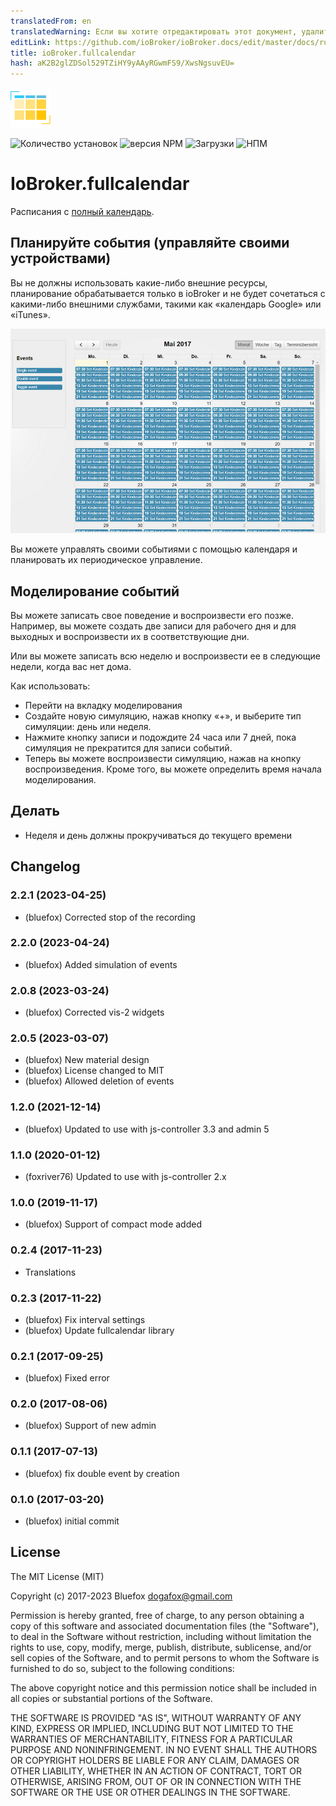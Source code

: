 ```yaml
---
translatedFrom: en
translatedWarning: Если вы хотите отредактировать этот документ, удалите поле «translatedFrom», в противном случае этот документ будет снова автоматически переведен
editLink: https://github.com/ioBroker/ioBroker.docs/edit/master/docs/ru/adapterref/iobroker.fullcalendar/README.md
title: ioBroker.fullcalendar
hash: aK2B2glZDSol529TZiHY9yAAyRGwmFS9/XwsNgsuvEU=
---
```

![Логотип](../../../en/adapterref/iobroker.fullcalendar/admin/fullcalendar.png)

![Количество установок](http://iobroker.live/badges/fullcalendar-stable.svg)
![версия NPM](http://img.shields.io/npm/v/iobroker.fullcalendar.svg)
![Загрузки](https://img.shields.io/npm/dm/iobroker.fullcalendar.svg)
![НПМ](https://nodei.co/npm/iobroker.fullcalendar.png?downloads=true)

# IoBroker.fullcalendar
Расписания с [полный календарь](https://fullcalendar.io).

## Планируйте события (управляйте своими устройствами)
Вы не должны использовать какие-либо внешние ресурсы, планирование обрабатывается только в ioBroker и не будет сочетаться с какими-либо внешними службами, такими как «календарь Google» или «iTunes».

![Пример](../../../en/adapterref/iobroker.fullcalendar/img/example.png)

Вы можете управлять своими событиями с помощью календаря и планировать их периодическое управление.

## Моделирование событий
Вы можете записать свое поведение и воспроизвести его позже.
Например, вы можете создать две записи для рабочего дня и для выходных и воспроизвести их в соответствующие дни.

Или вы можете записать всю неделю и воспроизвести ее в следующие недели, когда вас нет дома.

Как использовать:

- Перейти на вкладку моделирования
- Создайте новую симуляцию, нажав кнопку «+», и выберите тип симуляции: день или неделя.
- Нажмите кнопку записи и подождите 24 часа или 7 дней, пока симуляция не прекратится для записи событий.
- Теперь вы можете воспроизвести симуляцию, нажав на кнопку воспроизведения. Кроме того, вы можете определить время начала моделирования.

## Делать
- Неделя и день должны прокручиваться до текущего времени

<!-- Заполнитель для следующей версии (в начале строки):

### **В РАБОТЕ** -->

## Changelog
### 2.2.1 (2023-04-25)
* (bluefox) Corrected stop of the recording

### 2.2.0 (2023-04-24)
* (bluefox) Added simulation of events

### 2.0.8 (2023-03-24)
* (bluefox) Corrected vis-2 widgets

### 2.0.5 (2023-03-07)
* (bluefox) New material design
* (bluefox) License changed to MIT
* (bluefox) Allowed deletion of events

### 1.2.0 (2021-12-14)
* (bluefox) Updated to use with js-controller 3.3 and admin 5

### 1.1.0 (2020-01-12)
* (foxriver76) Updated to use with js-controller 2.x

### 1.0.0 (2019-11-17)
* (bluefox) Support of compact mode added

### 0.2.4 (2017-11-23)
* Translations

### 0.2.3 (2017-11-22)
* (bluefox) Fix interval settings
* (bluefox) Update fullcalendar library

### 0.2.1 (2017-09-25)
* (bluefox) Fixed error

### 0.2.0 (2017-08-06)
* (bluefox) Support of new admin

### 0.1.1 (2017-07-13)
* (bluefox) fix double event by creation

### 0.1.0 (2017-03-20)
* (bluefox) initial commit

## License
The MIT License (MIT)

Copyright (c) 2017-2023 Bluefox <dogafox@gmail.com>

Permission is hereby granted, free of charge, to any person obtaining a copy
of this software and associated documentation files (the "Software"), to deal
in the Software without restriction, including without limitation the rights
to use, copy, modify, merge, publish, distribute, sublicense, and/or sell
copies of the Software, and to permit persons to whom the Software is
furnished to do so, subject to the following conditions:

The above copyright notice and this permission notice shall be included in
all copies or substantial portions of the Software.

THE SOFTWARE IS PROVIDED "AS IS", WITHOUT WARRANTY OF ANY KIND, EXPRESS OR
IMPLIED, INCLUDING BUT NOT LIMITED TO THE WARRANTIES OF MERCHANTABILITY,
FITNESS FOR A PARTICULAR PURPOSE AND NONINFRINGEMENT. IN NO EVENT SHALL THE
AUTHORS OR COPYRIGHT HOLDERS BE LIABLE FOR ANY CLAIM, DAMAGES OR OTHER
LIABILITY, WHETHER IN AN ACTION OF CONTRACT, TORT OR OTHERWISE, ARISING FROM,
OUT OF OR IN CONNECTION WITH THE SOFTWARE OR THE USE OR OTHER DEALINGS IN
THE SOFTWARE.
